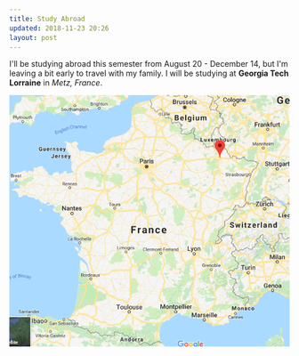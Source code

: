 ```yaml
---
title: Study Abroad
updated: 2018-11-23 20:26
layout: post
---
```

I'll be studying abroad this semester from August 20 - December 14, but I'm leaving a bit early to travel with my family. I will be studying at **Georgia Tech Lorraine** in _Metz, France_.

![metz](/assets/images/metz.PNG)